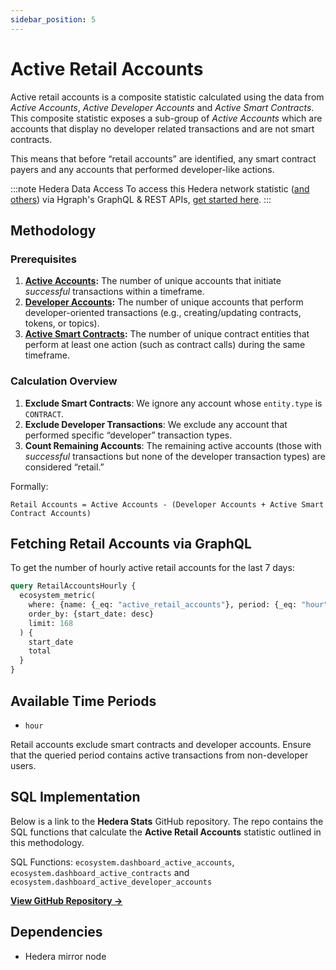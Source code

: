 ```yaml
---
sidebar_position: 5
---
```


# Active Retail Accounts

Active retail accounts is a composite statistic calculated using the data from *Active Accounts*, *Active Developer Accounts* and *Active Smart Contracts*. This composite statistic exposes a sub-group of *Active Accounts* which are accounts that display no developer related transactions and are not smart contracts.

This means that before “retail accounts” are identified, any smart contract payers and any accounts that performed developer-like actions.

:::note Hedera Data Access
To access this Hedera network statistic ([and others](/category/hedera-stats/)) via Hgraph's GraphQL & REST APIs, [get started here](https://www.hgraph.com/hedera).
:::

## Methodology

### Prerequisites
1. **[Active Accounts](active-accounts):** The number of unique accounts that initiate *successful* transactions within a timeframe.
2. **[Developer Accounts](developer-accounts):** The number of unique accounts that perform developer-oriented transactions (e.g., creating/updating contracts, tokens, or topics).
3. **[Active Smart Contracts](active-contracts):** The number of unique contract entities that perform at least one action (such as contract calls) during the same timeframe.

### Calculation Overview

1. **Exclude Smart Contracts**: We ignore any account whose `entity.type` is `CONTRACT`.  
2. **Exclude Developer Transactions**: We exclude any account that performed specific “developer” transaction types.  
3. **Count Remaining Accounts**: The remaining active accounts (those with *successful* transactions but none of the developer transaction types) are considered “retail.”

Formally: 

```
Retail Accounts = Active Accounts - (Developer Accounts + Active Smart Contract Accounts)
```

## Fetching Retail Accounts via GraphQL

To get the number of hourly active retail accounts for the last 7 days:

```graphql
query RetailAccountsHourly {
  ecosystem_metric(
    where: {name: {_eq: "active_retail_accounts"}, period: {_eq: "hour"}}
    order_by: {start_date: desc}
    limit: 168
  ) {
    start_date
    total
  }
}
```

## Available Time Periods

- `hour`

Retail accounts exclude smart contracts and developer accounts. Ensure that the queried period contains active transactions from non-developer users.

## SQL Implementation

Below is a link to the **Hedera Stats** GitHub repository. The repo contains the SQL functions that calculate the **Active Retail Accounts** statistic outlined in this methodology.

SQL Functions: `ecosystem.dashboard_active_accounts`, `ecosystem.dashboard_active_contracts` and `ecosystem.dashboard_active_developer_accounts`

**[View GitHub Repository →](https://github.com/hgraph-io/hedera-stats)**

## Dependencies
* Hedera mirror node
